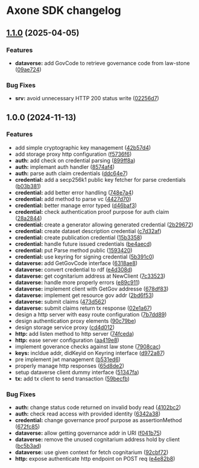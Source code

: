 # Axone SDK changelog

## [1.1.0](https://github.com/axone-protocol/axone-sdk/compare/v1.0.0...v1.1.0) (2025-04-05)


### Features

* **dataverse:** add GovCode to retrieve governance code from law-stone ([09ae724](https://github.com/axone-protocol/axone-sdk/commit/09ae724daf3fb3f854273c308bf757162434baec))


### Bug Fixes

* **srv:** avoid unnecessary HTTP 200 status write ([02256d7](https://github.com/axone-protocol/axone-sdk/commit/02256d7b2502a54497ebb94469f5f9e4c8f8c69d))

## 1.0.0 (2024-11-13)


### Features

* add simple cryptographic key management ([42b57d4](https://github.com/axone-protocol/axone-sdk/commit/42b57d4bbb28b8018c2054146b9ea027d4f36b25))
* add storage proxy http configuration ([f5736f6](https://github.com/axone-protocol/axone-sdk/commit/f5736f6002f58e876c56b66fa90c001026a67655))
* **auth:** add check on credential parsing ([899ff8a](https://github.com/axone-protocol/axone-sdk/commit/899ff8a76ae38ab84582183db7334c14d473b779))
* **auth:** implemant auth handler ([8574af4](https://github.com/axone-protocol/axone-sdk/commit/8574af42f9384dac169c65b33d9e38612255720b))
* **auth:** parse auth claim credentials ([ddc64e7](https://github.com/axone-protocol/axone-sdk/commit/ddc64e71330f2e833d52d44bbce84cac2893a446))
* **credential:** add a secp256k1 public key fetcher for parse credentials ([b03b381](https://github.com/axone-protocol/axone-sdk/commit/b03b381d7b3d98ebdfb788d709424ccbbc0eed45))
* **credential:** add better error handling ([748e7a4](https://github.com/axone-protocol/axone-sdk/commit/748e7a44e55aea13ec92e9b9c44cbbdb382769dd))
* **credential:** add method to parse vc ([4427d70](https://github.com/axone-protocol/axone-sdk/commit/4427d70443b39b2fc6954d5deabdfae7d57fbadf))
* **credential:** better manage error typed ([d46baf3](https://github.com/axone-protocol/axone-sdk/commit/d46baf30837c6253497e058390ccadd284cf75e0))
* **credential:** check authentication proof purpose for auth claim ([28a2844](https://github.com/axone-protocol/axone-sdk/commit/28a2844fea9b61a060b4122f2d7a953164759696))
* **credential:** create a generator allowing generated credential ([2b29672](https://github.com/axone-protocol/axone-sdk/commit/2b29672560752fd8e6ba19fa569061b91d9e4a28))
* **credential:** create dataset description credential ([c7d32af](https://github.com/axone-protocol/axone-sdk/commit/c7d32aff9290e7740e5b381c0de7582934a25a45))
* **credential:** create publication credential ([15b3358](https://github.com/axone-protocol/axone-sdk/commit/15b3358c736097be593cab3c996d77f88cf8417b))
* **credential:** handle future issued credentials ([be4aecd](https://github.com/axone-protocol/axone-sdk/commit/be4aecd892394203ce81c456c51797476f11fbbd))
* **credential:** put Parse method public ([1593420](https://github.com/axone-protocol/axone-sdk/commit/15934206b1e03808fb20c7996dcce89e7420a9a5))
* **credential:** use keyring for signing credential ([5b391c0](https://github.com/axone-protocol/axone-sdk/commit/5b391c03f78605f5d7957200b8cae94c7c5ff4ff))
* **dataverse:** add GetGovCode interface ([6318ae8](https://github.com/axone-protocol/axone-sdk/commit/6318ae8790375270183d1a5d40dd9481e7237f44))
* **dataverse:** convert credential to rdf ([e4d308d](https://github.com/axone-protocol/axone-sdk/commit/e4d308d1a31207f136ffc0934f4503aa974a6ee7))
* **dataverse:** get cognitarium address at NewClient ([7c33523](https://github.com/axone-protocol/axone-sdk/commit/7c33523cfe248bc7eb5b894ab4ae32e04c0b5957))
* **dataverse:** handle more properly errors ([e89c911](https://github.com/axone-protocol/axone-sdk/commit/e89c911014b89c957fe8cd8a6cd9c367c0b0babc))
* **dataverse:** implement client with GetGov addresse ([678df83](https://github.com/axone-protocol/axone-sdk/commit/678df83cd423409c20d7269549f3d4849dbf892a))
* **dataverse:** implement get resource gov addr ([2bd6f53](https://github.com/axone-protocol/axone-sdk/commit/2bd6f5346adfb52e4f067a0b9faabe5763b6f1af))
* **dataverse:** submit claims ([473d562](https://github.com/axone-protocol/axone-sdk/commit/473d562751c4d783a53061188efbfa672c04788f))
* **dataverse:** submit claims return tx response ([02e1a67](https://github.com/axone-protocol/axone-sdk/commit/02e1a67f3f77a9d9b56ff9ce8ae0379ac4c086a9))
* design a http server with easy route configuration ([7b7dd89](https://github.com/axone-protocol/axone-sdk/commit/7b7dd892e9a1a5f856c3b92eb0eca979dd5af3a0))
* design authentication proxy elements ([90c79be](https://github.com/axone-protocol/axone-sdk/commit/90c79beac3962c5f5ae866702a4c6a41e6e13f4e))
* design storage service proxy ([cd4d012](https://github.com/axone-protocol/axone-sdk/commit/cd4d0124f9975403781c9c8e6567ed2beddedb94))
* **http:** add listen method to http server ([74fceda](https://github.com/axone-protocol/axone-sdk/commit/74fceda84c42c6b33f385c1a14f07a94e4f36532))
* **http:** ease server configuration ([aa419e8](https://github.com/axone-protocol/axone-sdk/commit/aa419e8d7951e858ea66427b5a3d9b39e712297b))
* implement goverance checks against law stone ([7908cac](https://github.com/axone-protocol/axone-sdk/commit/7908cacc3b019c1597928ef272c32e05857fb452))
* **keys:** incldue addr, didKeyid on Keyring interface ([d972a87](https://github.com/axone-protocol/axone-sdk/commit/d972a879482547148bd8800b2793d7c7dca3f85b))
* pre implement jwt management ([b531ed6](https://github.com/axone-protocol/axone-sdk/commit/b531ed6155af46ea7089cd4ccce6782ad4385e00))
* properly manage http responses ([65d8de2](https://github.com/axone-protocol/axone-sdk/commit/65d8de20b5a5de9b0c93d717eab5af5c36ab33e9))
* setup dataverse client dummy interface ([51347fa](https://github.com/axone-protocol/axone-sdk/commit/51347fa5608054b133e442f593f32a7e575a1c66))
* **tx:** add tx client to send transaction ([59becfb](https://github.com/axone-protocol/axone-sdk/commit/59becfb84dcc6ecdd852f24f6bb1af30cd7ea24a))


### Bug Fixes

* **auth:** change status code returned on invalid body read ([4102bc2](https://github.com/axone-protocol/axone-sdk/commit/4102bc2f93345fab390e4f955db771cf589284aa))
* **auth:** check read access with provided identity ([6342a38](https://github.com/axone-protocol/axone-sdk/commit/6342a384626dc66829d778d01d4396972c9fb168))
* **credential:** change governance proof purpose as assertionMethod ([672fc85](https://github.com/axone-protocol/axone-sdk/commit/672fc85aaed24a40a5aa3b5bad5de818aca0a902))
* **dataverse:** allow getting governance addr in URI ([f041b75](https://github.com/axone-protocol/axone-sdk/commit/f041b7504c5761c3fc36f64297b488ab69d2dbfe))
* **dataverse:** remove the unused cognitarium address hold by client ([bc5b3ad](https://github.com/axone-protocol/axone-sdk/commit/bc5b3ad9f6dc16b2376d389c6c828ab7b75429c5))
* **dataverse:** use given context for fetch cognitarium ([92cbf72](https://github.com/axone-protocol/axone-sdk/commit/92cbf72486a6dbc3a880e99bbdc8f7a687daaeba))
* **http:** expose authenticate http endpoint on POST req ([e4e82b8](https://github.com/axone-protocol/axone-sdk/commit/e4e82b8b432eceb4659b0d132ee3f045566cfe6a))
